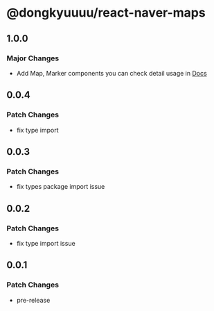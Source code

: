 # @dongkyuuuu/react-naver-maps

## 1.0.0

### Major Changes

- Add Map, Marker components
  you can check detail usage in [Docs](https://github.com/Dongkyuuuu/naver-maps/tree/main/apps/react)

## 0.0.4

### Patch Changes

- fix type import

## 0.0.3

### Patch Changes

- fix types package import issue

## 0.0.2

### Patch Changes

- fix type import issue

## 0.0.1

### Patch Changes

- pre-release
